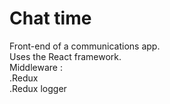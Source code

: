 # Chat time    

    
Front-end of a communications app.    
Uses the React framework.    
Middleware :    
.Redux    
.Redux logger